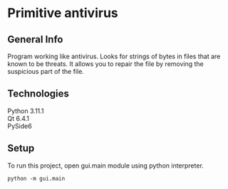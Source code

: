 # Primitive antivirus

## General Info

Program working like antivirus. Looks for strings of bytes in files that are known to be threats. It allows you to repair the file by removing the suspicious part of the file.

## Technologies

Python 3.11.1<br>
Qt 6.4.1<br>
PySide6

## Setup

To run this project, open gui.main module using python interpreter. <br>

    python -m gui.main